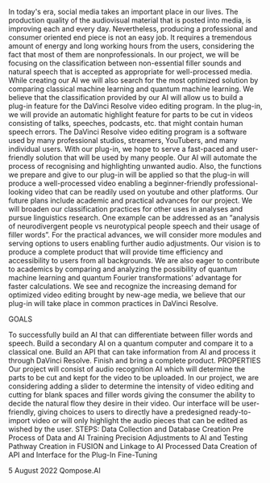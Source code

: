 In today's era, social media takes an important place in our lives. The production quality of the audiovisual material that is posted into media, is improving each and every day. Nevertheless, producing a professional and consumer oriented end piece is not an easy job. It requires a tremendous amount of energy and long working hours from the users, considering the fact that most of them are nonprofessionals.
In our project, we will be focusing on the classification between non-essential filler sounds and natural speech that is accepted as appropriate for well-processed media. While creating our AI we will also search for the most optimized solution by comparing classical machine learning and quantum machine learning. We believe that the classification provided by our AI will allow us to build a plug-in feature for the DaVinci Resolve video editing program. In the plug-in, we will provide an automatic highlight feature for parts to be cut in videos consisting of talks, speeches, podcasts, etc. that might contain human speech errors.
The DaVinci Resolve video editing program is a software used by many professional studios, streamers, YouTubers, and many individual users. With our plug-in, we hope to serve a fast-paced and user-friendly solution that will be used by many people. Our AI will automate the process of recognising and highlighting unwanted audio. Also, the functions we prepare and give to our plug-in will be applied so that the plug-in will produce a well-processed video enabling a beginner-friendly professional-looking video that can be readily used on youtube and other platforms.
Our future plans include academic and practical advances for our project. We will broaden our classification practices for other uses in analyses and pursue linguistics research. One example can be addressed as an “analysis of neurodivergent people vs neurotypical people speech and their usage of filler words”. For the practical advances, we will consider more modules and serving options to users enabling further audio adjustments.
Our vision is to produce a complete product that will provide time efficiency and accessibility to users from all backgrounds. We are also eager to contribute to academics by comparing and analyzing the possibility of quantum machine learning and quantum Fourier transformations’ advantage for faster calculations. We see and recognize the increasing demand for optimized video editing brought by new-age media, we believe that our plug-in will take place in common practices in DaVinci Resolve.


GOALS

To successfully build an AI that can differentiate between filler words and speech.
Build a secondary AI on a quantum computer and compare it to a classical one.
Build an API that can take information from AI and process it through DaVinci Resolve.
Finish and bring a complete product.
PROPERTIES
Our project will consist of audio recognition AI which will determine the parts to be cut and kept for the video to be uploaded. In our project, we are considering adding a slider to determine the intensity of video editing and cutting for blank spaces and filler words giving the consumer the ability to decide the natural flow they desire in their video. Our interface will be user-friendly, giving choices to users to directly have a predesigned ready-to-import video or will only highlight the audio pieces that can be edited as wished by the user. 
STEPS:
Data Collection and Database Creation 
Pre Process of Data and AI Training 
Precision Adjustments to AI and Testing
Pathway Creation in FUSION and Linkage to AI Processed Data
Creation of API and Interface for the Plug-In
Fine-Tuning

5 August 2022
Qompose.AI

